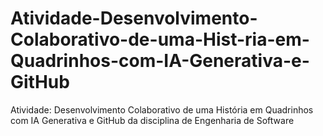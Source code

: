# Atividade-Desenvolvimento-Colaborativo-de-uma-Hist-ria-em-Quadrinhos-com-IA-Generativa-e-GitHub
Atividade: Desenvolvimento Colaborativo de uma História em Quadrinhos com IA Generativa e GitHub da disciplina de Engenharia de Software
